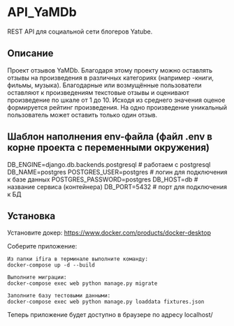# API_YaMDb

REST API для социальной сети блогеров Yatube.

## Описание

Проект отзывов YaMDb. Благодаря этому проекту можно оставлять отзывы на произведения в различных категориях (например -книги, фильмы, музыка). Благодарные или возмущённые пользователи оставляют к произведениям текстовые отзывы и оценивают произведение по шкале от 1 до 10. Исходя из среднего значения оценое формируется рейтинг произведения. На одно произведение уникальный пользователь может оставить только один отзыв.

## Шаблон наполнения env-файла (файл .env в корне проекта с переменными окружения)

DB_ENGINE=django.db.backends.postgresql  # работаем с postgresql
DB_NAME=postgres
POSTGRES_USER=postgres  # логин для подключения к базе данных
POSTGRES_PASSWORD=postgres
DB_HOST=db  # название сервиса (контейнера)
DB_PORT=5432  # порт для подключения к БД

## Установка

Установите докер: https://www.docker.com/products/docker-desktop

Соберите приложение:
``````````````````````````````````````````````````````
Из папки ifira в терминале выполните команду:
docker-compose up -d --build

Выполните миграции:
docker-compose exec web python manage.py migrate

Заполните базу тестовыми данными:
docker-compose exec web python manage.py loaddata fixtures.json
``````````````````````````````````````````````````````
Теперь приложение будет доступно в браузере по адресу localhost/
